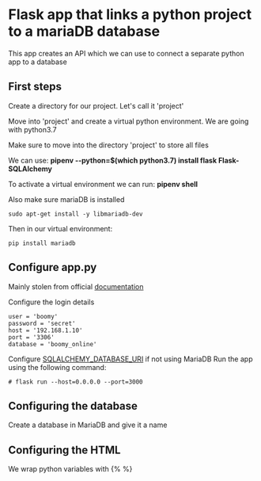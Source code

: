 # Flask app that links a python project to a mariaDB database

This app creates an API which we can use to connect a separate python app to a database

## First steps
Create a directory for our project. Let's call it 'project'

Move into 'project' and create a virtual python environment. We are going with python3.7

Make sure to move into the directory 'project' to store all files

We can use: **pipenv --python=$(which python3.7) install flask Flask-SQLAlchemy**

To activate a virtual environment we can run: **pipenv shell**

Also make sure mariaDB is installed
```
sudo apt-get install -y libmariadb-dev
```
Then in our virtual environment:

```
pip install mariadb
```

## Configure app.py
Mainly stolen from official [documentation](https://flask.palletsprojects.com/en/3.0.x/tutorial/factory/)

Configure the login details
```
user = 'boomy'
password = 'secret'
host = '192.168.1.10'
port = '3306'
database = 'boomy_online'
```
Configure [SQLALCHEMY_DATABASE_URI](https://flask-sqlalchemy.palletsprojects.com/en/2.x/config/) if not using MariaDB
Run the app using the following command:
```
# flask run --host=0.0.0.0 --port=3000
```

## Configuring the database

Create a database in MariaDB and give it a name



## Configuring the HTML

We wrap python variables with {% %}


